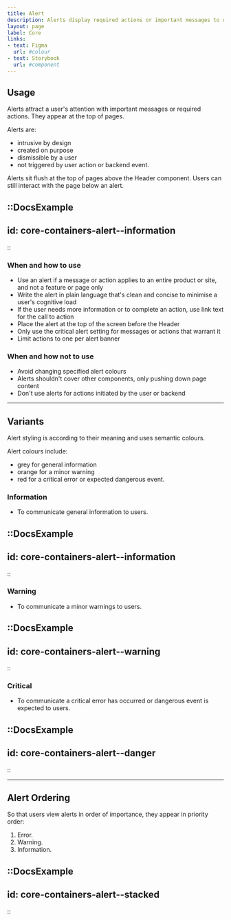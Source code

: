 ```yaml
---
title: Alert
description: Alerts display required actions or important messages to users.
layout: page
label: Core
links:
- text: Figma
  url: #colour
- text: Storybook
  url: #component
---
```


## Usage

Alerts attract a user's attention with important messages or required actions. They appear at the top of pages.

Alerts are:

- intrusive by design
- created on purpose
- dismissible by a user
- not triggered by user action or backend event.

Alerts sit flush at the top of pages above the Header component. Users can still interact with the page below an alert.

::DocsExample
---
id: core-containers-alert--information
---
::

### When and how to use
- Use an alert if a message or action applies to an entire product or site, and not a feature or page only
- Write the alert in plain language that's clean and concise to minimise a user's cognitive load
- If the user needs more information or to complete an action, use link text for the call to action
- Place the alert at the top of the screen before the Header
- Only use the critical alert setting for messages or actions that warrant it
- Limit actions to one per alert banner

### When and how not to use
- Avoid changing specified alert colours
- Alerts shouldn't cover other components, only pushing down page content
- Don't use alerts for actions initiated by the user or backend

---

## Variants

Alert styling is according to their meaning and uses semantic colours.

Alert colours include:

- grey for general information
- orange for a minor warning
- red for a critical error or expected dangerous event.

### Information

- To communicate general information to users.

::DocsExample
---
id: core-containers-alert--information
---
::

### Warning

- To communicate a minor warnings to users.

::DocsExample
---
id: core-containers-alert--warning
---
::

### Critical

- To communicate a critical error has occurred or dangerous event is expected to users.

::DocsExample
---
id: core-containers-alert--danger
---
::

---

## Alert Ordering

So that users view alerts in order of importance, they appear in priority order:

1. Error.
1. Warning.
1. Information.

::DocsExample
---
id: core-containers-alert--stacked
---
::
